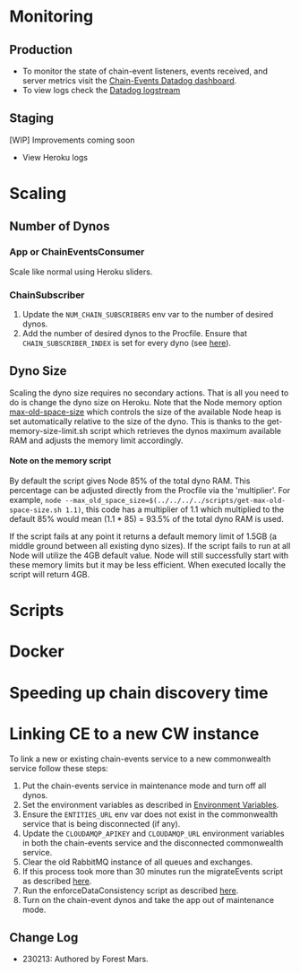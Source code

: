 # Monitoring

## Production

- To monitor the state of chain-event listeners, events received, and server metrics visit the [Chain-Events Datadog dashboard][1].
- To view logs check the [Datadog logstream][5]

## Staging

[WIP] Improvements coming soon

- View Heroku logs

# Scaling

## Number of Dynos

### App or ChainEventsConsumer

Scale like normal using Heroku sliders.

### ChainSubscriber

1. Update the `NUM_CHAIN_SUBSCRIBERS` env var to the number of desired dynos.
2. Add the number of desired dynos to the Procfile. Ensure that `CHAIN_SUBSCRIBER_INDEX` is set for every dyno (see [here][7]).

## Dyno Size

Scaling the dyno size requires no secondary actions. That is all you need to do is change the dyno size on Heroku. Note that the Node memory option [max-old-space-size][6] which controls the size of the available Node heap is set automatically relative to the size of the dyno. This is thanks to the get-memory-size-limit.sh script which retrieves the dynos maximum available RAM and adjusts the memory limit accordingly.

#### Note on the memory script

By default the script gives Node 85% of the total dyno RAM. This percentage can be adjusted directly from the Procfile via the 'multiplier'. For example,
`node --max_old_space_size=$(../../../../scripts/get-max-old-space-size.sh 1.1)`, this code has a multiplier of 1.1 which multiplied to the default 85% would mean (1.1 * 85) = 93.5% of the total dyno RAM is used.

If the script fails at any point it returns a default memory limit of 1.5GB (a middle ground between all existing dyno sizes). If the script fails to run at all Node will utilize the 4GB default value. Node will still successfully start with these memory limits but it may be less efficient. When executed locally the script will return 4GB.

# Scripts

# Docker

# Speeding up chain discovery time

# Linking CE to a new CW instance

To link a new or existing chain-events service to a new commonwealth service follow these steps:

1. Put the chain-events service in maintenance mode and turn off all dynos.
2. Set the environment variables as described in [Environment Variables][2].
3. Ensure the `ENTITIES_URL` env var does not exist in the commonwealth service that is being disconnected (if any).
4. Update the `CLOUDAMQP_APIKEY` and `CLOUDAMQP_URL` environment variables in both the chain-events service and the disconnected commonwealth service.
5. Clear the old RabbitMQ instance of all queues and exchanges.
6. If this process took more than 30 minutes run the migrateEvents script as described [here][3].
7. Run the enforceDataConsistency script as described [here][4].
8. Turn on the chain-event dynos and take the app out of maintenance mode.

[1]: https://us5.datadoghq.com/dashboard/yjx-n4h-z6a/chain-events?
[2]: https://github.com/hicommonwealth/commonwealth/wiki/Chain-Events%20Environment%20Variables
[3]: https://github.com/hicommonwealth/commonwealth/wiki/Chain-Events%20Overview#migrating-eventsentities
[4]: https://github.com/hicommonwealth/commonwealth/wiki/Chain-Events-Overview#enforcing-chain-event-data-consistency
[5]: https://us5.datadoghq.com/logs?query=-service%3A%28cmn_staging%20OR%20cmn_prod%20OR%20commonbot-ui%20OR%20commonbot%20OR%20commonbot-ui-staging%29&cols=host%2Cservice&index=%2A&messageDisplay=inline&stream_sort=time%2Cdesc&viz=stream&from_ts=1674383847840&to_ts=1674384747840&live=true
[6]: https://nodejs.org/api/cli.html#--max-old-space-sizesize-in-megabytes
[7]: https://github.com/hicommonwealth/commonwealth/wiki/Chain-Events-Environment-Variables#heroku

## Change Log

- 230213: Authored by Forest Mars.
